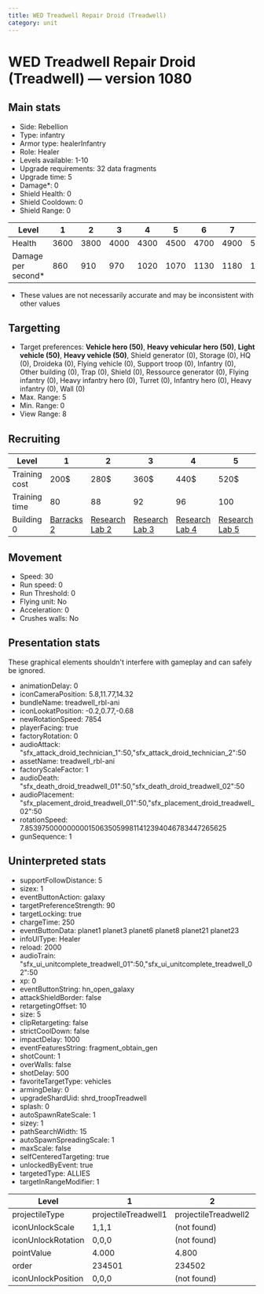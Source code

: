 ```yaml
---
title: WED Treadwell Repair Droid (Treadwell)
category: unit
---
```


# WED Treadwell Repair Droid (Treadwell) — version 1080

## Main stats

  * Side: Rebellion
  * Type: infantry
  * Armor type: healerInfantry
  * Role: Healer
  * Levels available: 1-10
  * Upgrade requirements: 32 data fragments
  * Upgrade time: 5
  * Damage*: 0
  * Shield Health: 0
  * Shield Cooldown: 0
  * Shield Range: 0

|Level             |1   |2   |3   |4   |5   |6   |7   |8   |9   |10   |
|------------------|----|----|----|----|----|----|----|----|----|-----|
|Health            |3600|3800|4000|4300|4500|4700|4900|5200|5600|19500|
|Damage per second*|860 |910 |970 |1020|1070|1130|1180|1230|1330|1440 |

* These values are not necessarily accurate and may be inconsistent with other values

## Targetting

  * Target preferences: **Vehicle hero (50)**, **Heavy vehicular hero (50)**, **Light vehicle (50)**, **Heavy vehicle (50)**, Shield generator (0), Storage (0), HQ (0), Droideka (0), Flying vehicle (0), Support troop (0), Infantry (0), Other building (0), Trap (0), Shield (0), Ressource generator (0), Flying infantry (0), Heavy infantry hero (0), Turret (0), Infantry hero (0), Heavy infantry (0), Wall (0)
  * Max. Range: 5
  * Min. Range: 0
  * View Range: 8

## Recruiting

|Level        |1                               |2                                     |3                                     |4                                     |5                                     |6                                     |7                                     |8                                     |9                                     |10                                     |
|-------------|--------------------------------|--------------------------------------|--------------------------------------|--------------------------------------|--------------------------------------|--------------------------------------|--------------------------------------|--------------------------------------|--------------------------------------|---------------------------------------|
|Training cost|200$                            |280$                                  |360$                                  |440$                                  |520$                                  |600$                                  |680$                                  |800$                                  |840$                                  |920$                                   |
|Training time|80                              |88                                    |92                                    |96                                    |100                                   |104                                   |108                                   |112                                   |116                                   |120                                    |
|Building 0   |[Barracks 2](rebelBarracks.html)|[Research Lab 2](rebelOffenseLab.html)|[Research Lab 3](rebelOffenseLab.html)|[Research Lab 4](rebelOffenseLab.html)|[Research Lab 5](rebelOffenseLab.html)|[Research Lab 6](rebelOffenseLab.html)|[Research Lab 7](rebelOffenseLab.html)|[Research Lab 8](rebelOffenseLab.html)|[Research Lab 9](rebelOffenseLab.html)|[Research Lab 10](rebelOffenseLab.html)|

## Movement

  * Speed: 30
  * Run speed: 0
  * Run Threshold: 0
  * Flying unit: No
  * Acceleration: 0
  * Crushes walls: No

## Presentation stats

These graphical elements shouldn't interfere with gameplay and can safely be ignored.

  * animationDelay: 0
  * iconCameraPosition: 5.8,11.77,14.32
  * bundleName: treadwell_rbl-ani
  * iconLookatPosition: -0.2,0.77,-0.68
  * newRotationSpeed: 7854
  * playerFacing: true
  * factoryRotation: 0
  * audioAttack: "sfx_attack_droid_technician_1":50,"sfx_attack_droid_technician_2":50
  * assetName: treadwell_rbl-ani
  * factoryScaleFactor: 1
  * audioDeath: "sfx_death_droid_treadwell_01":50,"sfx_death_droid_treadwell_02":50
  * audioPlacement: "sfx_placement_droid_treadwell_01":50,"sfx_placement_droid_treadwell_02":50
  * rotationSpeed: 7.8539750000000001506350599811412394046783447265625
  * gunSequence: 1

## Uninterpreted stats

  * supportFollowDistance: 5
  * sizex: 1
  * eventButtonAction: galaxy
  * targetPreferenceStrength: 90
  * targetLocking: true
  * chargeTime: 250
  * eventButtonData: planet1 planet3 planet6 planet8 planet21 planet23
  * infoUIType: Healer
  * reload: 2000
  * audioTrain: "sfx_ui_unitcomplete_treadwell_01":50,"sfx_ui_unitcomplete_treadwell_02":50
  * xp: 0
  * eventButtonString: hn_open_galaxy
  * attackShieldBorder: false
  * retargetingOffset: 10
  * size: 5
  * clipRetargeting: false
  * strictCoolDown: false
  * impactDelay: 1000
  * eventFeaturesString: fragment_obtain_gen
  * shotCount: 1
  * overWalls: false
  * shotDelay: 500
  * favoriteTargetType: vehicles
  * armingDelay: 0
  * upgradeShardUid: shrd_troopTreadwell
  * splash: 0
  * autoSpawnRateScale: 1
  * sizey: 1
  * pathSearchWidth: 15
  * autoSpawnSpreadingScale: 1
  * maxScale: false
  * selfCenteredTargeting: true
  * unlockedByEvent: true
  * targetedType: ALLIES
  * targetInRangeModifier: 1

|Level             |1                   |2                   |3                   |4                   |5                   |6                   |7                   |8                   |9                   |10                   |
|------------------|--------------------|--------------------|--------------------|--------------------|--------------------|--------------------|--------------------|--------------------|--------------------|---------------------|
|projectileType    |projectileTreadwell1|projectileTreadwell2|projectileTreadwell3|projectileTreadwell4|projectileTreadwell5|projectileTreadwell6|projectileTreadwell7|projectileTreadwell8|projectileTreadwell9|projectileTreadwell10|
|iconUnlockScale   |1,1,1               |(not found)         |(not found)         |(not found)         |(not found)         |(not found)         |(not found)         |(not found)         |(not found)         |(not found)          |
|iconUnlockRotation|0,0,0               |(not found)         |(not found)         |(not found)         |(not found)         |(not found)         |(not found)         |(not found)         |(not found)         |(not found)          |
|pointValue        |4.000               |4.800               |5.600               |6.400               |7.200               |8.000               |8.800               |9.600               |10.400              |12.000               |
|order             |234501              |234502              |234503              |234504              |234505              |234506              |234507              |234508              |234509              |234510               |
|iconUnlockPosition|0,0,0               |(not found)         |(not found)         |(not found)         |(not found)         |(not found)         |(not found)         |(not found)         |(not found)         |(not found)          |

